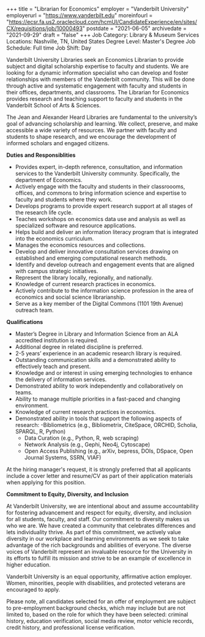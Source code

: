 +++
title = "Librarian for Economics"
employer = "Vanderbilt University"
employerurl = "https://www.vanderbilt.edu"
moreinfourl = "https://ecsr.fa.us2.oraclecloud.com/hcmUI/CandidateExperience/en/sites/CX/requisitions/job/10000493"
postdate = "2021-06-05"
archivedate = "2021-09-29"
draft = "false"
+++
Job Category: Library & Museum Services
Locations: Nashville, TN, United States
Degree Level: Master's Degree
Job Schedule: Full time
Job Shift: Day 

Vanderbilt University Libraries seek an Economics Librarian to provide subject and digital scholarship expertise to faculty and students. We are looking for a dynamic information specialist who can develop and foster relationships with members of the Vanderbilt community. This will be done through active and systematic engagement with faculty and students in their offices, departments, and classrooms. The Librarian for Economics provides research and teaching support to faculty and students in the Vanderbilt School of Arts & Sciences.

The Jean and Alexander Heard Libraries are fundamental to the university’s goal of advancing scholarship and learning. We collect, preserve, and make accessible a wide variety of resources. We partner with faculty and students to shape research, and we encourage the development of informed scholars and engaged citizens.

**Duties and Responsiblities**

- Provides expert, in-depth reference, consultation, and information services to the Vanderbilt University community. Specifically, the department of Economics.
- Actively engage with the faculty and students in their classroooms, offices, and commons to bring information science and expertise to faculty and students where they work.
- Develops programs to provide expert research support at all stages of the research life cycle.
- Teaches workshops on economics data use and analysis as well as specialized software and resource applications.
- Helps build and deliver an information literacy program that is integrated into the economics curriculum.
- Manages the economics resources and collections.
- Develop and deliver innovative consultation services drawing on established and emerging computational research methods.
- Identify and develop outreach and engagement events that are aligned with campus strategic initiatives.
- Represent the library locally, regionally, and nationally.
- Knowledge of current research practices in economics.
- Actively contribute to the information science profession in the area of economics and social science librarianship.
- Serve as a key member of the Digital Commons (1101 19th Avenue) outreach team.

**Qualifications**

- Master’s Degree in Library and Information Science from an ALA accredited institution is required.
- Additional degree in related discipline is preferred.
- 2-5 years’ experience in an academic research library is required.
- Outstanding communication skills and a demonstrated ability to effectively teach and present.
- Knowledge and or interest in using emerging technologies to enhance the delivery of information services.
- Demonstrated ability to work independently and collaboratively on teams.
- Ability to manage multiple priorities in a fast-paced and changing environment.
- Knowledge of current research practices in economics.
- Demonstrated ability in tools that support the following aspects of research:
	-Bibliometrics (e.g., Bibliometrix, CiteSpace, ORCHID, Scholia, SPARQL, R, Python)
	- Data Curation (e.g., Python, R, web scraping)
	- Network Analysis (e.g., Gephi, Neo4j, Cytoscape)
	- Open Access Publishing (e.g., arXiv, bepress, DOIs, DSpace, Open Journal Systems, SSRN, VIAF)

At the hiring manager's request, it is strongly preferred that all applicants include a cover letter and resume/CV as part of their application materials when applying for this position.

**Commitment to Equity, Diversity, and Inclusion**

At Vanderbilt University, we are intentional about and assume accountability for fostering advancement and respect for equity, diversity, and inclusion for all students, faculty, and staff. Our commitment to diversity makes us who we are.  We have created a community that celebrates differences and lets individuality thrive. As part of this commitment, we actively value diversity in our workplace and learning environments as we seek to take advantage of the rich backgrounds and abilities of everyone. The diverse voices of Vanderbilt represent an invaluable resource for the University in its efforts to fulfill its mission and strive to be an example of excellence in higher education.

Vanderbilt University is an equal opportunity, affirmative action employer. Women, minorities, people with disabilities, and protected veterans are encouraged to apply.

Please note, all candidates selected for an offer of employment are subject to pre-employment background checks, which may include but are not limited to, based on the role for which they have been selected: criminal history, education verification, social media review, motor vehicle records, credit history, and professional license verification.
